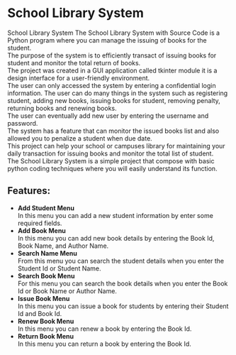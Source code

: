 # School Library System

School Library System The School Library System with Source Code is a Python program where you can manage the issuing of books for the student.  
The purpose of the system is to efficiently transact of issuing books for student and monitor the total return of books.  
The project was created in a GUI application called tkinter module it is a design interface for a user-friendly environment.  
The user can only accessed the system by entering a confidential login information. The user can do many things in the system such as registering student, adding new books, issuing books for student, removing penalty, returning books and renewing books.  
The user can eventually add new user by entering the username and password.  
The system has a feature that can monitor the issued books list and also allowed you to penalize a student when due date.  
This project can help your school or campuses library for maintaining your daily transaction for issuing books and monitor the total list of student.  
The School Library System is a simple project that compose with basic python coding techniques where you will easily understand its function.

## Features:

- **Add Student Menu**  
  In this menu you can add a new student information by enter some required fields.
- **Add Book Menu**  
  In this menu you can add new book details by entering the Book Id, Book Name, and Author Name.
- **Search Name Menu**  
  From this menu you can search the student details when you enter the Student Id or Student Name.
- **Search Book Menu**  
  For this menu you can search the book details when you enter the Book Id or Book Name or Author Name.
- **Issue Book Menu**  
  In this menu you can issue a book for students by entering their Student Id and Book Id.
- **Renew Book Menu**  
  In this menu you can renew a book by entering the Book Id.
- **Return Book Menu**  
  In this menu you can return a book by entering the Book Id.
